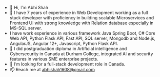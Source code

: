 - 👋 Hi, I’m Abhi Shah
- 👀 I have 7 years of experience in Web Development working as a full stack developer with proficiency in building scalable Microservices and Frontend UI with strong knowledge with Relation database especially in MS-SQL server.
- I have work experience in various framework Java Spring Boot, C# Core Web API, Python Flask API, Fast API, SQL server, Mongodb and Node.js, AngularJS, Angular 12+, Javascript, Python Flask API.
- 🌱 I did postgraduation diploma in Artificial intelligence and Cybersecurity in Canada at Durham College, integrated AI and security features in various SME enterprise projects.
- 💞️ I’m looking for a full-stack development role in Canada.   
- 📫 Reach me at abhishah1608@gmail.com

<!---
abhishah1608/abhishah1608 is a ✨ special ✨ repository because its `README.md` (this file) appears on your GitHub profile.
You can click the Preview link to take a look at your changes.
--->
